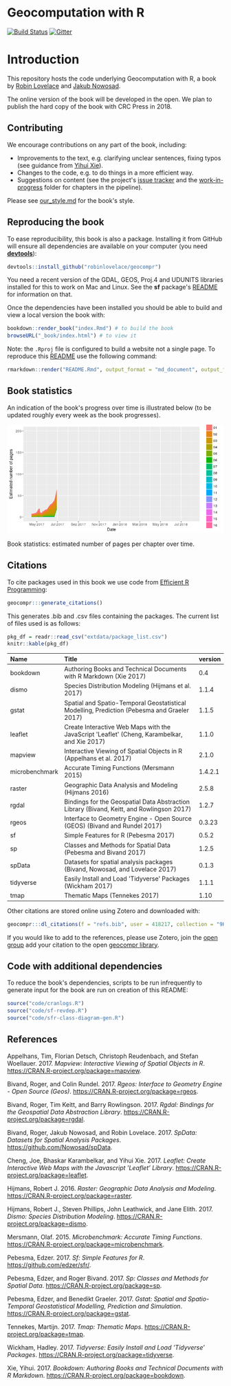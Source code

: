<!-- README.md is generated from README.Rmd. Please edit that file - rmarkdown::render('README.Rmd', output_format = 'md_document', output_file = 'README.md') -->
Geocomputation with R
=====================

[![Build Status](https://travis-ci.org/Robinlovelace/geocompr.svg?branch=master)](https://travis-ci.org/Robinlovelace/geocompr) [![Gitter](https://badges.gitter.im/geocompr/lobby.svg)](https://gitter.im/geocompr/Lobby)

Introduction
============

This repository hosts the code underlying Geocomputation with R, a book by [Robin Lovelace](http://robinlovelace.net/) and [Jakub Nowosad](https://nowosad.github.io/).

The online version of the book will be developed in the open. We plan to publish the hard copy of the book with CRC Press in 2018.

Contributing
------------

We encourage contributions on any part of the book, including:

-   Improvements to the text, e.g. clarifying unclear sentences, fixing typos (see guidance from [Yihui Xie](https://yihui.name/en/2013/06/fix-typo-in-documentation/)).
-   Changes to the code, e.g. to do things in a more efficient way.
-   Suggestions on content (see the project's [issue tracker](https://github.com/Robinlovelace/geocompr/issues) and the [work-in-progress](https://github.com/Robinlovelace/geocompr/tree/master/work-in-progress) folder for chapters in the pipeline).

Please see [our\_style.md](https://github.com/Robinlovelace/geocompr/blob/master/our_style.md) for the book's style.

Reproducing the book
--------------------

To ease reproducibility, this book is also a package. Installing it from GitHub will ensure all dependencies are available on your computer (you need [**devtools**](https://github.com/hadley/devtools)):

``` r
devtools::install_github("robinlovelace/geocompr")
```

You need a recent version of the GDAL, GEOS, Proj.4 and UDUNITS libraries installed for this to work on Mac and Linux. See the **sf** package's [README](https://github.com/edzer/sfr) for information on that.

Once the dependencies have been installed you should be able to build and view a local version the book with:

``` r
bookdown::render_book("index.Rmd") # to build the book
browseURL("_book/index.html") # to view it
```

Note: the `.Rproj` file is configured to build a website not a single page. To reproduce this [README](https://github.com/Robinlovelace/geocompr/blob/master/README.Rmd) use the following command:

``` r
rmarkdown::render("README.Rmd", output_format = "md_document", output_file = "README.md")
```

Book statistics
---------------

An indication of the book's progress over time is illustrated below (to be updated roughly every week as the book progresses).

![](README_files/figure-markdown_github/bookstats-1.png)

Book statistics: estimated number of pages per chapter over time.

Citations
---------

To cite packages used in this book we use code from [Efficient R Programming](https://csgillespie.github.io/efficientR/):

``` r
geocompr:::generate_citations()
```

This generates .bib and .csv files containing the packages. The current list of files used is as follows:

``` r
pkg_df = readr::read_csv("extdata/package_list.csv")
knitr::kable(pkg_df)
```

| Name           | Title                                                                                        | version |
|:---------------|:---------------------------------------------------------------------------------------------|:--------|
| bookdown       | Authoring Books and Technical Documents with R Markdown (Xie 2017)                           | 0.4     |
| dismo          | Species Distribution Modeling (Hijmans et al. 2017)                                          | 1.1.4   |
| gstat          | Spatial and Spatio-Temporal Geostatistical Modelling, Prediction (Pebesma and Graeler 2017)  | 1.1.5   |
| leaflet        | Create Interactive Web Maps with the JavaScript 'Leaflet' (Cheng, Karambelkar, and Xie 2017) | 1.1.0   |
| mapview        | Interactive Viewing of Spatial Objects in R (Appelhans et al. 2017)                          | 2.1.0   |
| microbenchmark | Accurate Timing Functions (Mersmann 2015)                                                    | 1.4.2.1 |
| raster         | Geographic Data Analysis and Modeling (Hijmans 2016)                                         | 2.5.8   |
| rgdal          | Bindings for the Geospatial Data Abstraction Library (Bivand, Keitt, and Rowlingson 2017)    | 1.2.7   |
| rgeos          | Interface to Geometry Engine - Open Source (GEOS) (Bivand and Rundel 2017)                   | 0.3.23  |
| sf             | Simple Features for R (Pebesma 2017)                                                         | 0.5.2   |
| sp             | Classes and Methods for Spatial Data (Pebesma and Bivand 2017)                               | 1.2.5   |
| spData         | Datasets for spatial analysis packages (Bivand, Nowosad, and Lovelace 2017)                  | 0.1.3   |
| tidyverse      | Easily Install and Load 'Tidyverse' Packages (Wickham 2017)                                  | 1.1.1   |
| tmap           | Thematic Maps (Tennekes 2017)                                                                | 1.10    |

Other citations are stored online using Zotero and downloaded with:

``` r
geocompr:::dl_citations(f = "refs.bib", user = 418217, collection = "9K6FRP6N")
```

If you would like to add to the references, please use Zotero, join the [open group](https://www.zotero.org/groups/418217/energy-and-transport) add your citation to the open [geocompr library](https://www.zotero.org/groups/418217/energy-and-transport/items/collectionKey/9K6FRP6N).

Code with additional dependencies
---------------------------------

To reduce the book's dependencies, scripts to be run infrequently to generate input for the book are run on creation of this README:

``` r
source("code/cranlogs.R")
source("code/sf-revdep.R")
source("code/sfr-class-diagram-gen.R")
```

References
----------

Appelhans, Tim, Florian Detsch, Christoph Reudenbach, and Stefan Woellauer. 2017. *Mapview: Interactive Viewing of Spatial Objects in R*. <https://CRAN.R-project.org/package=mapview>.

Bivand, Roger, and Colin Rundel. 2017. *Rgeos: Interface to Geometry Engine - Open Source (Geos)*. <https://CRAN.R-project.org/package=rgeos>.

Bivand, Roger, Tim Keitt, and Barry Rowlingson. 2017. *Rgdal: Bindings for the Geospatial Data Abstraction Library*. <https://CRAN.R-project.org/package=rgdal>.

Bivand, Roger, Jakub Nowosad, and Robin Lovelace. 2017. *SpData: Datasets for Spatial Analysis Packages*. <https://github.com/Nowosad/spData>.

Cheng, Joe, Bhaskar Karambelkar, and Yihui Xie. 2017. *Leaflet: Create Interactive Web Maps with the Javascript ’Leaflet’ Library*. <https://CRAN.R-project.org/package=leaflet>.

Hijmans, Robert J. 2016. *Raster: Geographic Data Analysis and Modeling*. <https://CRAN.R-project.org/package=raster>.

Hijmans, Robert J., Steven Phillips, John Leathwick, and Jane Elith. 2017. *Dismo: Species Distribution Modeling*. <https://CRAN.R-project.org/package=dismo>.

Mersmann, Olaf. 2015. *Microbenchmark: Accurate Timing Functions*. <https://CRAN.R-project.org/package=microbenchmark>.

Pebesma, Edzer. 2017. *Sf: Simple Features for R*. <https://github.com/edzer/sfr/>.

Pebesma, Edzer, and Roger Bivand. 2017. *Sp: Classes and Methods for Spatial Data*. <https://CRAN.R-project.org/package=sp>.

Pebesma, Edzer, and Benedikt Graeler. 2017. *Gstat: Spatial and Spatio-Temporal Geostatistical Modelling, Prediction and Simulation*. <https://CRAN.R-project.org/package=gstat>.

Tennekes, Martijn. 2017. *Tmap: Thematic Maps*. <https://CRAN.R-project.org/package=tmap>.

Wickham, Hadley. 2017. *Tidyverse: Easily Install and Load ’Tidyverse’ Packages*. <https://CRAN.R-project.org/package=tidyverse>.

Xie, Yihui. 2017. *Bookdown: Authoring Books and Technical Documents with R Markdown*. <https://CRAN.R-project.org/package=bookdown>.
